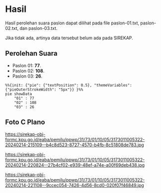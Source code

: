 # Hasil

Hasil perolehan suara paslon dapat dilihat pada file paslon-01.txt, paslon-02.txt, dan paslon-03.txt.

Jika tidak ada, artinya data tersebut belum ada pada SIREKAP.

## Perolehan Suara

 * Paslon 01: **77**.
 * Paslon 02: **108**.
 * Paslon 03: **26**.

```mermaid
%%{init: {"pie": {"textPosition": 0.5}, "themeVariables": {"pieOuterStrokeWidth": "5px"}} }%%
pie showData
    "01" : 77
    "02" : 108
    "03" : 26
```
## Foto C Plano

https://sirekap-obj-formc.kpu.go.id/eaba/pemilu/ppwp/31/73/01/10/05/3173011005322-20240214-215109--b4c8d523-8727-4570-b4fb-8c51808de783.jpg

https://sirekap-obj-formc.kpu.go.id/eaba/pemilu/ppwp/31/73/01/10/05/3173011005322-20240214-220824--27b4cf02-e939-48ef-a74e-a00f69deb438.jpg

https://sirekap-obj-formc.kpu.go.id/eaba/pemilu/ppwp/31/73/01/10/05/3173011005322-20240214-221108--9ccec054-7426-4d56-8cd0-020f07f46849.jpg

